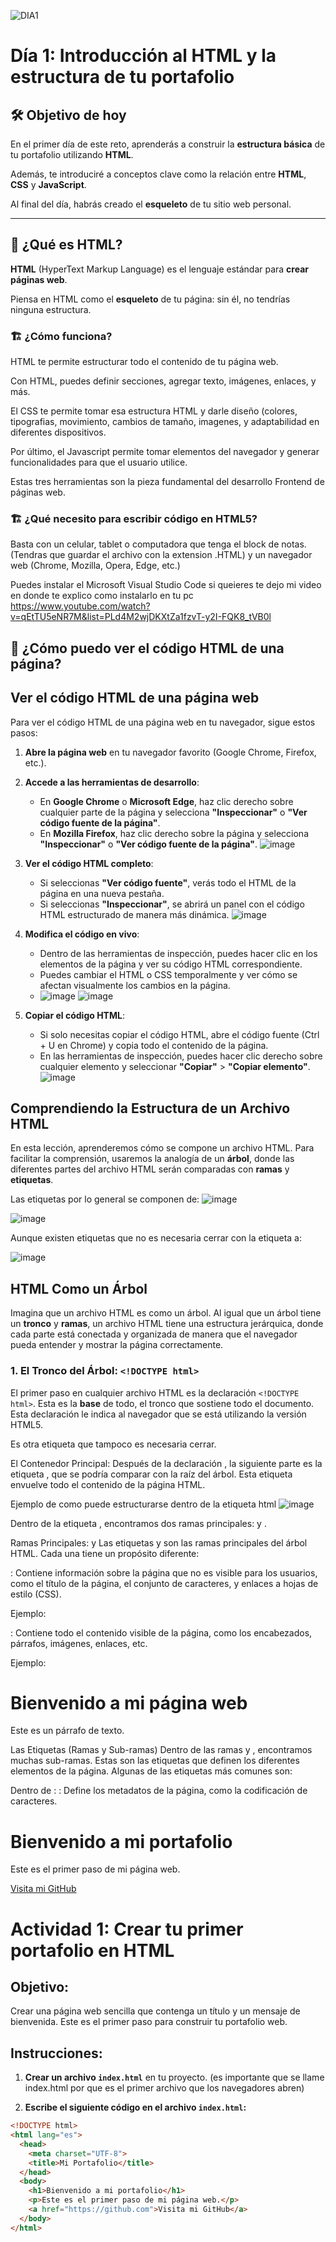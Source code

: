 ![DIA1](https://github.com/user-attachments/assets/4331b9c9-ac68-4bc0-98b3-cadb3e6017a5)

# Día 1: Introducción al HTML y la estructura de tu portafolio

## 🛠️ Objetivo de hoy

En el primer día de este reto, aprenderás a construir la **estructura básica** de tu portafolio utilizando **HTML**.

Además, te introduciré a conceptos clave como la relación entre **HTML**, **CSS** y **JavaScript**. 

Al final del día, habrás creado el **esqueleto** de tu sitio web personal.

---

## 📜 ¿Qué es HTML?

**HTML** (HyperText Markup Language) es el lenguaje estándar para **crear páginas web**. 

Piensa en HTML como el **esqueleto** de tu página: sin él, no tendrías ninguna estructura.

### 🏗️ ¿Cómo funciona?

HTML te permite estructurar todo el contenido de tu página web. 

Con HTML, puedes definir secciones, agregar texto, imágenes, enlaces, y más.

El CSS te permite tomar esa estructura HTML y darle diseño (colores, tipografias, movimiento, cambios de tamaño, imagenes, y adaptabilidad en diferentes dispositivos.

Por último, el Javascript permite tomar elementos del navegador y generar funcionalidades para que el usuario utilice.

Estas tres herramientas son la pieza fundamental del desarrollo Frontend de páginas web.

### 🏗️ ¿Qué necesito para escribir código en HTML5?

Basta con un celular, tablet o computadora que tenga el block de notas. (Tendras que guardar el archivo con la extension .HTML) y un navegador web (Chrome, Mozilla, Opera, Edge, etc.)

Puedes instalar el Microsoft Visual Studio Code si queieres  te dejo mi video en donde te explico como instalarlo en tu pc https://www.youtube.com/watch?v=qEtTU5eNR7M&list=PLd4M2wjDKXtZa1fzvT-y2I-FQK8_tVB0l


## 📜 ¿Cómo puedo ver el código HTML de una página?

## Ver el código HTML de una página web

Para ver el código HTML de una página web en tu navegador, sigue estos pasos:

1. **Abre la página web** en tu navegador favorito (Google Chrome, Firefox, etc.).

2. **Accede a las herramientas de desarrollo**:
   - En **Google Chrome** o **Microsoft Edge**, haz clic derecho sobre cualquier parte de la página y selecciona **"Inspeccionar"** o **"Ver código fuente de la página"**.
   - En **Mozilla Firefox**, haz clic derecho sobre la página y selecciona **"Inspeccionar"** o **"Ver código fuente de la página"**.
     ![image](https://github.com/user-attachments/assets/540b6e90-926b-42c5-baef-42b594d98bc7)


3. **Ver el código HTML completo**:
   - Si seleccionas **"Ver código fuente"**, verás todo el HTML de la página en una nueva pestaña.
   - Si seleccionas **"Inspeccionar"**, se abrirá un panel con el código HTML estructurado de manera más dinámica.
     ![image](https://github.com/user-attachments/assets/2cc450b3-20d9-4471-be26-fbcfcfe67191)


4. **Modifica el código en vivo**:
   - Dentro de las herramientas de inspección, puedes hacer clic en los elementos de la página y ver su código HTML correspondiente.
   - Puedes cambiar el HTML o CSS temporalmente y ver cómo se afectan visualmente los cambios en la página.
   - ![image](https://github.com/user-attachments/assets/45256ff2-49ca-4341-9764-7be79ebde304)
     ![image](https://github.com/user-attachments/assets/78a18f0a-218a-441e-8f56-3d943adea3d9)



5. **Copiar el código HTML**:
   - Si solo necesitas copiar el código HTML, abre el código fuente (Ctrl + U en Chrome) y copia todo el contenido de la página.
   - En las herramientas de inspección, puedes hacer clic derecho sobre cualquier elemento y seleccionar **"Copiar"** > **"Copiar elemento"**.
     ![image](https://github.com/user-attachments/assets/6d44d545-a200-476e-b83a-61652aec4b04)


## Comprendiendo la Estructura de un Archivo HTML

En esta lección, aprenderemos cómo se compone un archivo HTML. Para facilitar la comprensión, usaremos la analogía de un **árbol**, donde las diferentes partes del archivo HTML serán comparadas con **ramas** y **etiquetas**.

Las etiquetas por lo general se componen de: 
![image](https://github.com/user-attachments/assets/c9edfada-c257-4f43-b6b5-70f5207312cc)

![image](https://github.com/user-attachments/assets/bef90b78-85f2-4d4a-8fe9-fd6b5c2642a2)

Aunque existen etiquetas que no es necesaria cerrar con la etiqueta a:

![image](https://github.com/user-attachments/assets/9b932315-ab2c-4e41-acba-3d27267f5c87)


## HTML Como un Árbol

Imagina que un archivo HTML es como un árbol. Al igual que un árbol tiene un **tronco** y **ramas**, un archivo HTML tiene una estructura jerárquica, donde cada parte está conectada y organizada de manera que el navegador pueda entender y mostrar la página correctamente.

### 1. El Tronco del Árbol: `<!DOCTYPE html>`

El primer paso en cualquier archivo HTML es la declaración `<!DOCTYPE html>`. Esta es la **base** de todo, el tronco que sostiene todo el documento. Esta declaración le indica al navegador que se está utilizando la versión HTML5.

Es otra etiqueta que tampoco es necesaria cerrar.


El Contenedor Principal: <html>
Después de la declaración <!DOCTYPE html>, la siguiente parte es la etiqueta <html>, que se podría comparar con la raíz del árbol. Esta etiqueta envuelve todo el contenido de la página HTML.

Ejemplo de como puede estructurarse dentro de la etiqueta html 
![image](https://github.com/user-attachments/assets/fa92b4aa-c933-48e3-8ac9-bdce736e68ef)

<html lang="es">
  <!-- Aquí va todo el contenido del documento -->
</html>

Dentro de la etiqueta <html>, encontramos dos ramas principales: <head> y <body>.

Ramas Principales: <head> y <body>
Las etiquetas <head> y <body> son las ramas principales del árbol HTML. Cada una tiene un propósito diferente:

<head>: Contiene información sobre la página que no es visible para los usuarios, como el título de la página, el conjunto de caracteres, y enlaces a hojas de estilo (CSS).

Ejemplo:
<head>
  <meta charset="UTF-8">
  <title>Mi Página Web</title>
</head>
<body>: Contiene todo el contenido visible de la página, como los encabezados, párrafos, imágenes, enlaces, etc.

Ejemplo:
<body>
  <h1>Bienvenido a mi página web</h1>
  <p>Este es un párrafo de texto.</p>
</body>

Las Etiquetas (Ramas y Sub-ramas)
Dentro de las ramas <head> y <body>, encontramos muchas sub-ramas. Estas son las etiquetas que definen los diferentes elementos de la página. Algunas de las etiquetas más comunes son:

Dentro de <head>:
<meta>: Define los metadatos de la página, como la codificación de caracteres.
<title>: Establece el título que aparece en la pestaña del navegador.
Dentro de <body>:
<h1> a <h6>: Son las etiquetas de encabezado, donde <h1> es el encabezado principal (más grande) y <h6> es el más pequeño.

Ejemplo:
<h1>Mi primer encabezado</h1>
<p>: Es una etiqueta de párrafo que contiene texto.

Ejemplo:
<p>Este es un párrafo de texto en mi página.</p>
<a>: Es una etiqueta de enlace, usada para vincular a otras páginas.

Ejemplo:
<a href="https://github.com">Visita mi GitHub</a>

Anidación de Etiquetas (Cómo se Organizan las Ramas)
Al igual que un árbol puede tener ramas dentro de otras ramas, las etiquetas HTML pueden estar anidadas. Esto significa que una etiqueta puede estar contenida dentro de otra.

Por ejemplo:
<html lang="es">
  <head>
    <meta charset="UTF-8">
    <title>Mi Portafolio</title>
  </head>
  <body>
    <h1>Bienvenido a mi portafolio</h1>
    <p>Este es el primer paso de mi página web.</p>
    <a href="https://github.com">Visita mi GitHub</a>
  </body>
</html>

     
# Actividad 1: Crear tu primer portafolio en HTML

## Objetivo:
Crear una página web sencilla que contenga un título y un mensaje de bienvenida. Este es el primer paso para construir tu portafolio web.

## Instrucciones:

1. **Crear un archivo `index.html`** en tu proyecto. (es importante que se llame index.html por que es el primer archivo que los navegadores abren)

2. **Escribe el siguiente código en el archivo `index.html`:**

```html
<!DOCTYPE html>
<html lang="es">
  <head>
    <meta charset="UTF-8">
    <title>Mi Portafolio</title>
  </head>
  <body>
    <h1>Bienvenido a mi portafolio</h1>
    <p>Este es el primer paso de mi página web.</p>
    <a href="https://github.com">Visita mi GitHub</a>
  </body>
</html>

